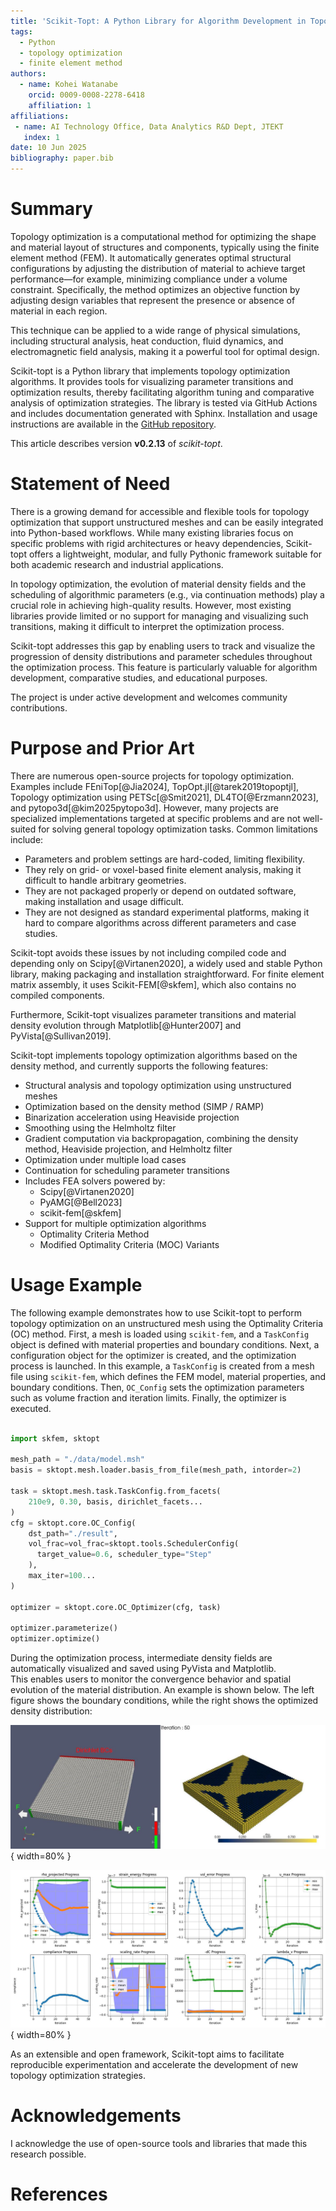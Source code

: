 ```yaml
---
title: 'Scikit-Topt: A Python Library for Algorithm Development in Topology Optimization'
tags:
  - Python
  - topology optimization
  - finite element method
authors:
  - name: Kohei Watanabe
    orcid: 0009-0008-2278-6418
    affiliation: 1
affiliations:
 - name: AI Technology Office, Data Analytics R&D Dept, JTEKT
   index: 1
date: 10 Jun 2025
bibliography: paper.bib
---
```



# Summary

Topology optimization is a computational method for optimizing the shape and material layout of structures and components, typically using the finite element method (FEM). It automatically generates optimal structural configurations by adjusting the distribution of material to achieve target performance—for example, minimizing compliance under a volume constraint. Specifically, the method optimizes an objective function by adjusting design variables that represent the presence or absence of material in each region.

This technique can be applied to a wide range of physical simulations, including structural analysis, heat conduction, fluid dynamics, and electromagnetic field analysis, making it a powerful tool for optimal design.

Scikit-topt is a Python library that implements topology optimization algorithms. It provides tools for visualizing parameter transitions and optimization results, thereby facilitating algorithm tuning and comparative analysis of optimization strategies. The library is tested via GitHub Actions and includes documentation generated with Sphinx.
Installation and usage instructions are available in the [GitHub repository](https://github.com/kevin-tofu/scikit-topt).

This article describes version **v0.2.13** of *scikit-topt*.


# Statement of Need

There is a growing demand for accessible and flexible tools for topology optimization that support unstructured meshes and can be easily integrated into Python-based workflows.
While many existing libraries focus on specific problems with rigid architectures or heavy dependencies, Scikit-topt offers a lightweight, modular, and fully Pythonic framework suitable for both academic research and industrial applications.

In topology optimization, the evolution of material density fields and the scheduling of algorithmic parameters (e.g., via continuation methods) play a crucial role in achieving high-quality results. However, most existing libraries provide limited or no support for managing and visualizing such transitions, making it difficult to interpret the optimization process.

Scikit-topt addresses this gap by enabling users to track and visualize the progression of density distributions and parameter schedules throughout the optimization process. This feature is particularly valuable for algorithm development, comparative studies, and educational purposes.

The project is under active development and welcomes community contributions.


# Purpose and Prior Art

There are numerous open-source projects for topology optimization.
Examples include FEniTop[@Jia2024], TopOpt.jl[@tarek2019topoptjl], Topology optimization using PETSc[@Smit2021], DL4TO[@Erzmann2023], and pytopo3d[@kim2025pytopo3d].
However, many projects are specialized implementations targeted at specific problems and are not well-suited for solving general topology optimization tasks. Common limitations include:

* Parameters and problem settings are hard-coded, limiting flexibility.
* They rely on grid- or voxel-based finite element analysis, making it difficult to handle arbitrary geometries.
* They are not packaged properly or depend on outdated software, making installation and usage difficult.
* They are not designed as standard experimental platforms, making it hard to compare algorithms across different parameters and case studies.

Scikit-topt avoids these issues by not including compiled code and depending only on Scipy[@Virtanen2020], a widely used and stable Python library, making packaging and installation straightforward.
For finite element matrix assembly, it uses Scikit-FEM[@skfem], which also contains no compiled components.

Furthermore, Scikit-topt visualizes parameter transitions and material density evolution through Matplotlib[@Hunter2007] and PyVista[@Sullivan2019].

Scikit-topt implements topology optimization algorithms based on the density method, and currently supports the following features:


* Structural analysis and topology optimization using unstructured meshes
* Optimization based on the density method (SIMP / RAMP)
* Binarization acceleration using Heaviside projection
* Smoothing using the Helmholtz filter
* Gradient computation via backpropagation, combining the density method, Heaviside projection, and Helmholtz filter
* Optimization under multiple load cases
* Continuation for scheduling parameter transitions
* Includes FEA solvers powered by:
  - Scipy[@Virtanen2020]
  - PyAMG[@Bell2023]
  - scikit-fem[@skfem]
* Support for multiple optimization algorithms
  - Optimality Criteria Method
  - Modified Optimality Criteria (MOC) Variants


# Usage Example

The following example demonstrates how to use Scikit-topt to perform topology optimization on an unstructured mesh using the Optimality Criteria (OC) method.
First, a mesh is loaded using `scikit-fem`, and a `TaskConfig` object is defined with material properties and boundary conditions. Next, a configuration object for the optimizer is created, and the optimization process is launched.
In this example, a `TaskConfig` is created from a mesh file using `scikit-fem`, which defines the FEM model, material properties, and boundary conditions. Then, `OC_Config` sets the optimization parameters such as volume fraction and iteration limits. Finally, the optimizer is executed.

```python

import skfem, sktopt

mesh_path = "./data/model.msh"
basis = sktopt.mesh.loader.basis_from_file(mesh_path, intorder=2)

task = sktopt.mesh.task.TaskConfig.from_facets(
    210e9, 0.30, basis, dirichlet_facets...
)
cfg = sktopt.core.OC_Config(
    dst_path="./result",
    vol_frac=vol_frac=sktopt.tools.SchedulerConfig(
      target_value=0.6, scheduler_type="Step"
    ),
    max_iter=100...
)

optimizer = sktopt.core.OC_Optimizer(cfg, task)

optimizer.parameterize()
optimizer.optimize()
```

During the optimization process, intermediate density fields are automatically visualized and saved using PyVista and Matplotlib.  
This enables users to monitor the convergence behavior and spatial evolution of the material distribution.
An example is shown below. The left figure shows the boundary conditions, while the right shows the optimized density distribution:


![Topology optimization setup under multiple load cases (left) and resulting optimized density distribution (right)](figures/ex-multi-load.jpg){ width=80% }  

![Parameter progression during optimization](figures/ex-multi-load-v-progress.jpg){ width=80% }  

As an extensible and open framework, Scikit-topt aims to facilitate reproducible experimentation and accelerate the development of new topology optimization strategies.

# Acknowledgements
I acknowledge the use of open-source tools and libraries that made this research possible.

# References